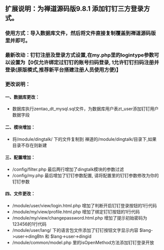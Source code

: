 ## 扩展说明：为禅道源码版9.8.1 添加钉钉三方登录方式。
### 使用方式：导入数据库文件，然后将文件直接复制覆盖到禅道源码版里并即可。
### 最新改动：钉钉注册及登录方式设置,在my.php里的logintype参数可以设置为【0仅允许绑定过钉钉的账号扫码登录, 1允许钉钉扫码注册并登录(原版模式,推荐新平台搭建注册人员使用方便)】


### 更改说明：

#### 一、数据库更改：
* 数据库执行zentao_dt_mysql.sql文件，为数据库用户表zt_user添加钉钉用户数据字段


#### 二、模块增加：
* 将/module/dingtalk/ 下的文件复制到 禅道的/module/dingtalk/目录下,如果目录不存在则新建


#### 三、配置增加：
* /config/filter.php 最后两行增加了dingtalk模块的参数过滤
* /config/my.php 最后增加了钉钉参数配置, 请将配置里的钉钉参数修改为你的钉钉参数


#### 四、文件更改：
* /module/user/view/login.html.php 增加了判断开启钉钉登录按钮的1行代码
* /module/my/view/profile.html.php 增加了绑定钉钉按钮的1行代码
* /module/my/view/changepassword.html.php 增加了提示初始密码为123456的1行代码
* /module/user/lang/ 下的语言包文件添加了钉钉按钮文字显示内容 $lang->user->dingBtn 和 $lang->user->dingid
* /module/common/model.php 里的isOpenMethod方法添加钉钉登录开放